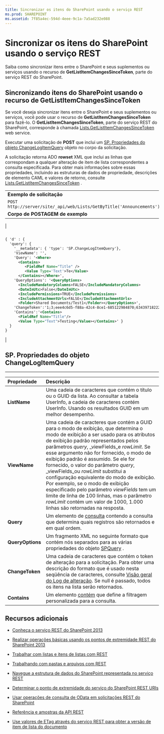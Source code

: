 ```yaml
---
title: Sincronizar os itens do SharePoint usando o serviço REST
ms.prod: SHAREPOINT
ms.assetid: 7f85a4ec-594d-4eee-9c1a-7a5ad232e088
---
```



# Sincronizar os itens do SharePoint usando o serviço REST
Saiba como sincronizar itens entre o SharePoint e seus suplementos ou serviços usando o recurso de **GetListItemChangesSinceToken**, parte do serviço REST do SharePoint.
## Sincronizando itens do SharePoint usando o recurso de GetListItemChangesSinceToken

Se você deseja sincronizar itens entre o SharePoint e seus suplementos ou serviços, você pode usar o recurso de **GetListItemChangesSinceToken** para fazê-lo. O **GetListItemChangesSinceToken**, parte do serviço REST do SharePoint, corresponde à chamada  [Lists.GetListItemChangesSinceToken](https://msdn.microsoft.com/library/WebSvcLists.Lists.GetListItemChangesSinceToken.aspx) web service.
  
    
    
Executar uma solicitação de **POST** que inclui um [SP. Propriedades do objeto ChangeLogItemQuery](#bk_props) objeto no corpo da solicitação.
  
    
    
A solicitação retorna ADO **rowset** XML que inclui as linhas que correspondam a qualquer alteração de item de lista correspondentes a consulta especificada. Para obter mais informações sobre essas propriedades, incluindo as estruturas de dados de propriedade, descrições de elemento CAML e valores de retorno, consulte [Lists.GetListItemChangesSinceToken](https://msdn.microsoft.com/library/WebSvcLists.Lists.GetListItemChangesSinceToken.aspx) .
  
    
    

||
|:-----|
|**Exemplo de solicitação** <br/> |
| `POST http://server/site/_api/web/Lists/GetByTitle('Announcements')/GetListItemChangesSinceToken` <br/> |
|**Corpo de POSTAGEM de exemplo** <br/> |
|
```XML

{ 'd' : {
  'query': { 
    '__metadata': { 'type': 'SP.ChangeLogItemQuery'}, 
    'ViewName': '', 
    'Query': '<Where>
      <Contains>
         <FieldRef Name="Title" />
         <Value Type='Text'>Te</Value>
      </Contains></Where>',
    'QueryOptions': '<QueryOptions>
      <IncludeMandatoryColumns>FALSE</IncludeMandatoryColumns>
      <DateInUtc>False</DateInUtc>
      <IncludePermissions>TRUE</IncludePermissions>
      <IncludeAttachmentUrls>FALSE</IncludeAttachmentUrls>
      <Folder>Shared Documents/Test1</Folder></QueryOptions>', 
    'ChangeToken':'1;3;eee4c6d5-f88a-42c4-8ce1-685122984870;634397182229400000;3710', 
    'Contains':'<Contains>
      <FieldRef Name="Title"/>
      <Value Type="Text">Testing</Value></Contains>' } 
  } 
}

```

|
   

## SP. Propriedades do objeto ChangeLogItemQuery
<a name="bk_props"> </a>


****


|**Propriedade**|**Descrição**|
|:-----|:-----|
|**ListName** <br/> |Uma cadeia de caracteres que contém o título ou o GUID da lista. Ao consultar a tabela UserInfo, a cadeia de caracteres contém UserInfo. Usando os resultados GUID em um melhor desempenho. <br/> |
|**ViewName** <br/> |Uma cadeia de caracteres que contém a GUID para o modo de exibição, que determina o modo de exibição a ser usado para os atributos de exibição padrão representados pelos parâmetros  _query_,  _viewFields_e  _rowLimit_. Se esse argumento não for fornecido, o modo de exibição padrão é assumido. Se ele for fornecido, o valor do parâmetro _query_,  _viewFields_ou  _rowLimit_ substitui a configuração equivalente do modo de exibição. Por exemplo, se o modo de exibição especificado pelo parâmetro _viewFields_ tem um limite de linha de 100 linhas, mas o parâmetro _rowLimit_ contém um valor de 1000, 1.000 linhas são retornadas na resposta. <br/> |
|**Query** <br/> |Um elemento de  [consulta](http://msdn.microsoft.com/en-us/library/ms471093.aspx) contendo a consulta que determina quais registros são retornados e em qual ordem. <br/> |
|**QueryOptions** <br/> |Um fragmento XML no seguinte formato que contém nós separados para as várias propriedades do objeto  [SPQuery](https://msdn.microsoft.com/library/Microsoft.SharePoint.SPQuery.aspx) . <br/> |
|**ChangeToken** <br/> |Uma cadeia de caracteres que contém o token de alteração para a solicitação. Para obter uma descrição do formato que é usado nesta seqüência de caracteres, consulte  [Visão geral do Log de alteração](http://msdn.microsoft.com/en-us/library/bb417456.aspx). Se null é passado, todos os itens na lista serão retornados. <br/> |
|**Contains** <br/> |Um elemento  [contém](http://msdn.microsoft.com/en-us/library/ms196501.aspx) que define a filtragem personalizada para a consulta. <br/> |
   

## Recursos adicionais
<a name="bk_addresources"> </a>


-  [Conheça o serviço REST do SharePoint 2013](get-to-know-the-sharepoint-2013-rest-service.md)
    
  
-  [Realizar operações básicas usando os pontos de extremidade REST do SharePoint 2013](complete-basic-operations-using-sharepoint-2013-rest-endpoints.md)
    
  
-  [Trabalhar com listas e itens de listas com REST](working-with-lists-and-list-items-with-rest.md)
    
  
-  [Trabalhando com pastas e arquivos com REST](working-with-folders-and-files-with-rest.md)
    
  
-  [Navegue a estrutura de dados do SharePoint representada no serviço REST](navigate-the-sharepoint-data-structure-represented-in-the-rest-service.md)
    
  
-  [Determinar o ponto de extremidade do serviço do SharePoint REST URIs](determine-sharepoint-rest-service-endpoint-uris.md)
    
  
-  [Usar operações de consulta de OData em solicitações REST do SharePoint](use-odata-query-operations-in-sharepoint-rest-requests.md)
    
  
-  [Referência e amostras da API REST](http://msdn.microsoft.com/library/02128c70-9d27-4388-9374-a11bce68fdb8%28Office.15%29.aspx)
    
  
-  [Use valores de ETag através do serviço REST para obter a versão de item de lista do documento](5f7e0579-46b7-44ab-b3b4-cdbc622dcd98.md)
    
  

  
    
    

